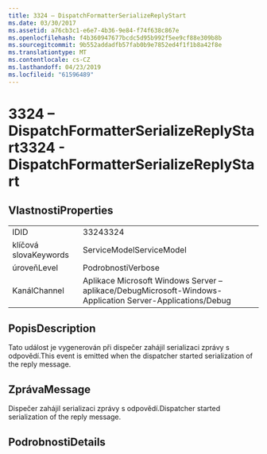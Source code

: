 ```yaml
---
title: 3324 – DispatchFormatterSerializeReplyStart
ms.date: 03/30/2017
ms.assetid: a76cb3c1-e6e7-4b36-9e84-f74f638c867e
ms.openlocfilehash: f4b360947677bcdc5d95b992f5ee9cf88e309b8b
ms.sourcegitcommit: 9b552addadfb57fab0b9e7852ed4f1f1b8a42f8e
ms.translationtype: MT
ms.contentlocale: cs-CZ
ms.lasthandoff: 04/23/2019
ms.locfileid: "61596489"
---
```

# <a name="3324---dispatchformatterserializereplystart"></a><span data-ttu-id="f2baf-102">3324 – DispatchFormatterSerializeReplyStart</span><span class="sxs-lookup"><span data-stu-id="f2baf-102">3324 - DispatchFormatterSerializeReplyStart</span></span>
## <a name="properties"></a><span data-ttu-id="f2baf-103">Vlastnosti</span><span class="sxs-lookup"><span data-stu-id="f2baf-103">Properties</span></span>  
  
|||  
|-|-|  
|<span data-ttu-id="f2baf-104">ID</span><span class="sxs-lookup"><span data-stu-id="f2baf-104">ID</span></span>|<span data-ttu-id="f2baf-105">3324</span><span class="sxs-lookup"><span data-stu-id="f2baf-105">3324</span></span>|  
|<span data-ttu-id="f2baf-106">klíčová slova</span><span class="sxs-lookup"><span data-stu-id="f2baf-106">Keywords</span></span>|<span data-ttu-id="f2baf-107">ServiceModel</span><span class="sxs-lookup"><span data-stu-id="f2baf-107">ServiceModel</span></span>|  
|<span data-ttu-id="f2baf-108">úroveň</span><span class="sxs-lookup"><span data-stu-id="f2baf-108">Level</span></span>|<span data-ttu-id="f2baf-109">Podrobnosti</span><span class="sxs-lookup"><span data-stu-id="f2baf-109">Verbose</span></span>|  
|<span data-ttu-id="f2baf-110">Kanál</span><span class="sxs-lookup"><span data-stu-id="f2baf-110">Channel</span></span>|<span data-ttu-id="f2baf-111">Aplikace Microsoft Windows Server – aplikace/Debug</span><span class="sxs-lookup"><span data-stu-id="f2baf-111">Microsoft-Windows-Application Server-Applications/Debug</span></span>|  
  
## <a name="description"></a><span data-ttu-id="f2baf-112">Popis</span><span class="sxs-lookup"><span data-stu-id="f2baf-112">Description</span></span>  
 <span data-ttu-id="f2baf-113">Tato událost je vygenerován při dispečer zahájil serializaci zprávy s odpovědí.</span><span class="sxs-lookup"><span data-stu-id="f2baf-113">This event is emitted when the dispatcher started serialization of the reply message.</span></span>  
  
## <a name="message"></a><span data-ttu-id="f2baf-114">Zpráva</span><span class="sxs-lookup"><span data-stu-id="f2baf-114">Message</span></span>  
 <span data-ttu-id="f2baf-115">Dispečer zahájil serializaci zprávy s odpovědí.</span><span class="sxs-lookup"><span data-stu-id="f2baf-115">Dispatcher started serialization of the reply message.</span></span>  
  
## <a name="details"></a><span data-ttu-id="f2baf-116">Podrobnosti</span><span class="sxs-lookup"><span data-stu-id="f2baf-116">Details</span></span>
